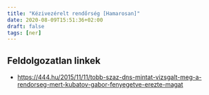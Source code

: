 ```yaml
---
title: "Kézivezérelt rendőrség [Hamarosan]"
date: 2020-08-09T15:51:36+02:00
draft: false
tags: [ner]
---
```


## Feldolgozatlan linkek

- https://444.hu/2015/11/11/tobb-szaz-dns-mintat-vizsgalt-meg-a-rendorseg-mert-kubatov-gabor-fenyegetve-erezte-magat